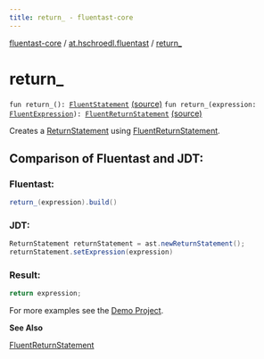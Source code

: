 ```yaml
---
title: return_ - fluentast-core
---
```


[fluentast-core](../index.html) / [at.hschroedl.fluentast](index.html) / [return_](.)

# return_

`fun return_(): `[`FluentStatement`](../at.hschroedl.fluentast.ast.statement/-fluent-statement/index.html) [(source)](http://github.com/hschroedl/fluentast/tree/master/core/at.hschroedl.fluentast/Fluentast.kt#L118)
`fun return_(expression: `[`FluentExpression`](../at.hschroedl.fluentast.ast.expression/-fluent-expression/index.html)`): `[`FluentReturnStatement`](../at.hschroedl.fluentast.ast.statement/-fluent-return-statement/index.html) [(source)](http://github.com/hschroedl/fluentast/tree/master/core/at.hschroedl.fluentast/Fluentast.kt#L151)

Creates a [ReturnStatement](https://help.eclipse.org/neon/topic/org.eclipse.jdt.doc.isv/reference/api/org/eclipse/jdt/core/dom/ReturnStatement.html) using [FluentReturnStatement](../at.hschroedl.fluentast.ast.statement/-fluent-return-statement/index.html).

## Comparison of Fluentast and JDT:

### Fluentast:

``` java
return_(expression).build()
```

### JDT:

``` java
ReturnStatement returnStatement = ast.newReturnStatement();
returnStatement.setExpression(expression)
```

### Result:

``` java
return expression;
```

For more examples see the [Demo Project](https://github.com/hschroedl/FluentAST/tree/master/demo).

**See Also**

[FluentReturnStatement](../at.hschroedl.fluentast.ast.statement/-fluent-return-statement/index.html)

